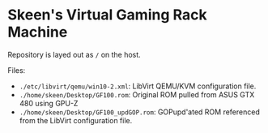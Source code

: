 # Skeen's Virtual Gaming Rack Machine

Repository is layed out as `/` on the host.

Files:
* `./etc/libvirt/qemu/win10-2.xml`: LibVirt QEMU/KVM configuration file.
* `./home/skeen/Desktop/GF100.rom`: Original ROM pulled from ASUS GTX 480 using GPU-Z
* `./home/skeen/Desktop/GF100_updGOP.rom`: GOPupd'ated ROM referenced from the LibVirt configuration file.

